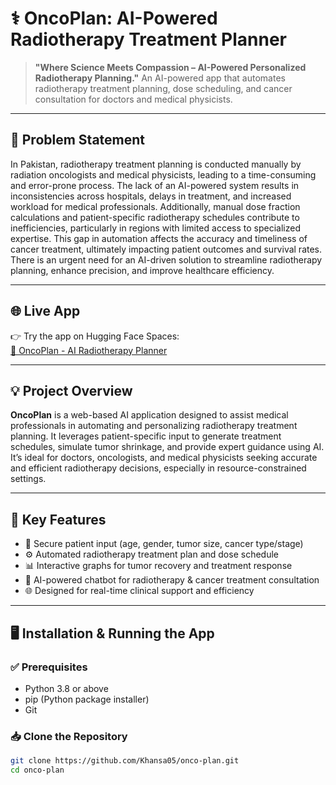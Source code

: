 # ⚕️ OncoPlan: AI-Powered Radiotherapy Treatment Planner

> **"Where Science Meets Compassion – AI-Powered Personalized Radiotherapy Planning."**
An AI-powered app that automates radiotherapy treatment planning, dose scheduling, and cancer consultation for doctors and medical physicists.
---

## 🧠 Problem Statement

In Pakistan, radiotherapy treatment planning is conducted manually by radiation oncologists and medical physicists, leading to a time-consuming and error-prone process. The lack of an AI-powered system results in inconsistencies across hospitals, delays in treatment, and increased workload for medical professionals. Additionally, manual dose fraction calculations and patient-specific radiotherapy schedules contribute to inefficiencies, particularly in regions with limited access to specialized expertise. This gap in automation affects the accuracy and timeliness of cancer treatment, ultimately impacting patient outcomes and survival rates. There is an urgent need for an AI-driven solution to streamline radiotherapy planning, enhance precision, and improve healthcare efficiency.

---

## 🌐 Live App

👉 Try the app on Hugging Face Spaces:  
[🔗 OncoPlan - AI Radiotherapy Planner]([(https://khansaaqureshi-oncoplan.hf.space)](https://khansaaqureshi-oncoplan.hf.space))

---

## 💡 Project Overview

**OncoPlan** is a web-based AI application designed to assist medical professionals in automating and personalizing radiotherapy treatment planning. It leverages patient-specific input to generate treatment schedules, simulate tumor shrinkage, and provide expert guidance using AI. It’s ideal for doctors, oncologists, and medical physicists seeking accurate and efficient radiotherapy decisions, especially in resource-constrained settings.

---

## 🚀 Key Features

- 🔐 Secure patient input (age, gender, tumor size, cancer type/stage)
- ⚙️ Automated radiotherapy treatment plan and dose schedule
- 📊 Interactive graphs for tumor recovery and treatment response
- 🤖 AI-powered chatbot for radiotherapy & cancer treatment consultation
- 🌐 Designed for real-time clinical support and efficiency

---

## 🖥️ Installation & Running the App

### ✅ Prerequisites
- Python 3.8 or above
- pip (Python package installer)
- Git

### 📥 Clone the Repository
```bash
git clone https://github.com/Khansa05/onco-plan.git
cd onco-plan

